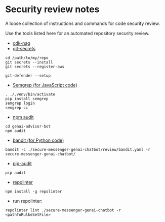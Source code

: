 # Security review notes

A loose collection of instructions and commands for code security review.

Use the tools listed here for an automated repository security review.

 - [cdk-nag](https://github.com/cdklabs/cdk-nag/)
 - [git-secrets](https://github.com/awslabs/git-secrets)
```shell
cd /path/to/my/repo
git secrets --install
git secrets --register-aws

git-defender --setup
```
 - [Semgrep (for JavaScript code)](https://github.com/semgrep/semgrep)
```shell
. ./.venv/bin/activate
pip install semgrep
semgrep login
semgrep ci
```
 - [npm audit](https://docs.npmjs.com/cli/v8/commands/npm-audit)
```shell
cd genai-advisor-bot
npm audit
```
 - [bandit (for Python code)](https://github.com/PyCQA/bandit)
```shell
bandit -c ./secure-messenger-genai-chatbot/review/bandit.yaml -r secure-messenger-genai-chatbot/
```
 - [pip-audit](https://pypi.org/project/pip-audit/)
```shell
pip-audit
```
 - [repolinter](https://github.com/todogroup/repolinter)
```shell
npm install -g repolinter
```
 - run repolinter:
```shell
repolinter lint ./secure-messenger-genai-chatbot -r <pathToRulkeSetFile>
```
